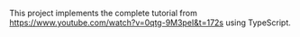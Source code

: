 This project implements the complete tutorial from https://www.youtube.com/watch?v=0qtg-9M3peI&t=172s using TypeScript.
